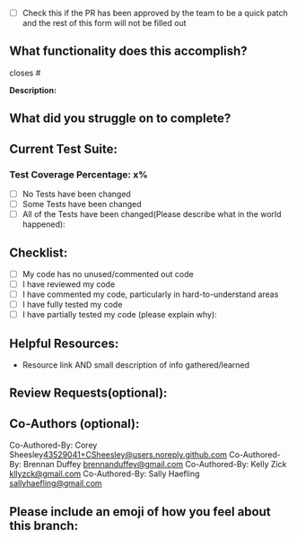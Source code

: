 - [ ] Check this if the PR has been approved by the team to be a quick patch and the rest of this form will not be filled out

## What functionality does this accomplish?
closes #

**Description:**


## What did you struggle on to complete?


## Current Test Suite:
### Test Coverage Percentage: x%
- [ ] No Tests have been changed
- [ ] Some Tests have been changed
- [ ] All of the Tests have been changed(Please describe what in the world happened):

## Checklist:
- [ ] My code has no unused/commented out code
- [ ] I have reviewed my code
- [ ] I have commented my code, particularly in hard-to-understand areas
- [ ] I have fully tested my code
- [ ] I have partially tested my code (please explain why):

## Helpful Resources:
* Resource link AND small description of info gathered/learned


## Review Requests(optional):


## Co-Authors (optional):
Co-Authored-By: Corey Sheesley<43529041+CSheesley@users.noreply.github.com>
Co-Authored-By: Brennan Duffey <brennanduffey@gmail.com>
Co-Authored-By: Kelly Zick <kllyzck@gmail.com>
Co-Authored-By: Sally Haefling <sallyhaefling@gmail.com>

## Please include an emoji of how you feel about this branch:

